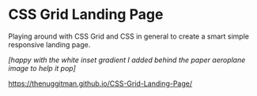 # CSS Grid Landing Page

Playing around with CSS Grid and CSS in general to create a smart simple responsive landing page.

*[happy with the white inset gradient I added behind the paper aeroplane image to help it pop]*

https://thenuggitman.github.io/CSS-Grid-Landing-Page/
